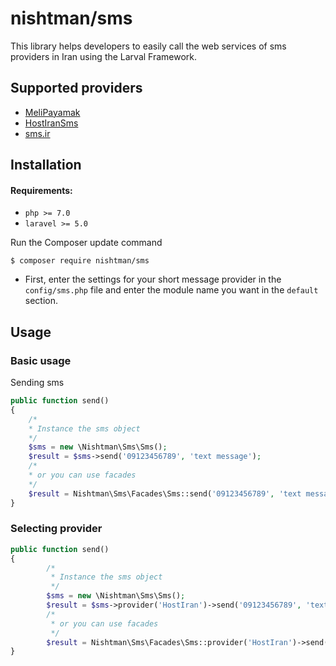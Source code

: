 nishtman/sms
======
This library helps developers to easily call the web services of sms providers in Iran using the Larval Framework.

## Supported providers
- [MeliPayamak](http://melipayamak.ir "MeliPayamak")
- [HostIranSms](http://sms.hostiran.ir "HostIranSms")
- [sms.ir](http://sms.ir "sms.ir")

## Installation

#### Requirements:
- `php >= 7.0`
- `laravel >= 5.0`

Run the Composer update command

    $ composer require nishtman/sms

- First, enter the settings for your short message provider in the `config/sms.php` file and enter the module name you want in the `default` section.

<a name="basic-usage"></a>
## Usage
### Basic usage

Sending sms
```php
public function send()
{
	/*
	* Instance the sms object
	*/
	$sms = new \Nishtman\Sms\Sms();
	$result = $sms->send('09123456789', 'text message');
	/*
	* or you can use facades
	*/
	$result = Nishtman\Sms\Facades\Sms::send('09123456789', 'text message');
}
```
### Selecting provider
```php
public function send()
{
        /*
         * Instance the sms object
         */
        $sms = new \Nishtman\Sms\Sms();
        $result = $sms->provider('HostIran')->send('09123456789', 'text message')
        /*
         * or you can use facades
         */
        $result = Nishtman\Sms\Facades\Sms::provider('HostIran')->send('09123456789', 'text message');
}
```

